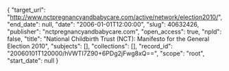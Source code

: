 {
  "target_url": "http://www.nctpregnancyandbabycare.com/active/network/election2010/", 
  "end_date": null, 
  "date": "2006-01-01T12:00:00", 
  "slug": 40632426, 
  "publisher": "nctpregnancyandbabycare.com", 
  "open_access": true, 
  "npld": false, 
  "title": "National Childbirth Trust (NCT): Manifesto for the General Election 2010", 
  "subjects": [], 
  "collections": [], 
  "record_id": "20060101T120000/hVWTI7Z90+6PDg2jFwg8xQ==", 
  "scope": "root", 
  "start_date": null
}

